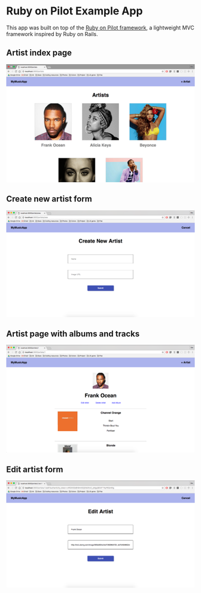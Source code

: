 # Ruby on Pilot Example App

This app was built on top of the [Ruby on Pilot framework](https://github.com/sisiyao/RubyOnPilot), a lightweight MVC framework inspired by Ruby on Rails.

## Artist index page

![Artists index](/docs/musicapp.png)


## Create new artist form

![Create artist](/docs/create_artist.png)


## Artist page with albums and tracks

![Show artist](/docs/artist_show.png)


## Edit artist form

![Edit artist](/docs/edit_artist.png)

